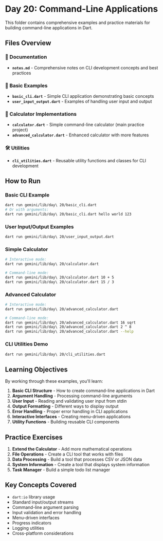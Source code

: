 # Day 20: Command-Line Applications

This folder contains comprehensive examples and practice materials for building command-line applications in Dart.

## Files Overview

### 📝 Documentation
- **`notes.md`** - Comprehensive notes on CLI development concepts and best practices

### 🔧 Basic Examples
- **`basic_cli.dart`** - Simple CLI application demonstrating basic concepts
- **`user_input_output.dart`** - Examples of handling user input and output

### 🧮 Calculator Implementations
- **`calculator.dart`** - Simple command-line calculator (main practice project)
- **`advanced_calculator.dart`** - Enhanced calculator with more features

### 🛠️ Utilities
- **`cli_utilities.dart`** - Reusable utility functions and classes for CLI development

## How to Run

### Basic CLI Example
```bash
dart run gemini/lib/day\ 20/basic_cli.dart
# Or with arguments:
dart run gemini/lib/day\ 20/basic_cli.dart hello world 123
```

### User Input/Output Examples
```bash
dart run gemini/lib/day\ 20/user_input_output.dart
```

### Simple Calculator
```bash
# Interactive mode:
dart run gemini/lib/day\ 20/calculator.dart

# Command-line mode:
dart run gemini/lib/day\ 20/calculator.dart 10 + 5
dart run gemini/lib/day\ 20/calculator.dart 15 / 3
```

### Advanced Calculator
```bash
# Interactive mode:
dart run gemini/lib/day\ 20/advanced_calculator.dart

# Command-line mode:
dart run gemini/lib/day\ 20/advanced_calculator.dart 16 sqrt
dart run gemini/lib/day\ 20/advanced_calculator.dart 2 ^ 8
dart run gemini/lib/day\ 20/advanced_calculator.dart --help
```

### CLI Utilities Demo
```bash
dart run gemini/lib/day\ 20/cli_utilities.dart
```

## Learning Objectives

By working through these examples, you'll learn:

1. **Basic CLI Structure** - How to create command-line applications in Dart
2. **Argument Handling** - Processing command-line arguments
3. **User Input** - Reading and validating user input from stdin
4. **Output Formatting** - Different ways to display output
5. **Error Handling** - Proper error handling in CLI applications
6. **Interactive Interfaces** - Creating menu-driven applications
7. **Utility Functions** - Building reusable CLI components

## Practice Exercises

1. **Extend the Calculator** - Add more mathematical operations
2. **File Operations** - Create a CLI tool that works with files
3. **Data Processing** - Build a tool that processes CSV or JSON data
4. **System Information** - Create a tool that displays system information
5. **Task Manager** - Build a simple todo list manager

## Key Concepts Covered

- `dart:io` library usage
- Standard input/output streams
- Command-line argument parsing
- Input validation and error handling
- Menu-driven interfaces
- Progress indicators
- Logging utilities
- Cross-platform considerations